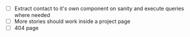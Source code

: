 - [ ] Extract contact to it's own component on sanity and execute queries where needed
- [ ] More stories should work inside a project page
- [ ] 404 page
